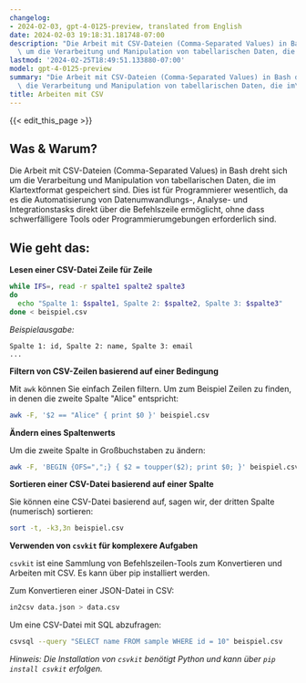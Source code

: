 ```yaml
---
changelog:
- 2024-02-03, gpt-4-0125-preview, translated from English
date: 2024-02-03 19:18:31.181748-07:00
description: "Die Arbeit mit CSV-Dateien (Comma-Separated Values) in Bash dreht sich\
  \ um die Verarbeitung und Manipulation von tabellarischen Daten, die im\u2026"
lastmod: '2024-02-25T18:49:51.133880-07:00'
model: gpt-4-0125-preview
summary: "Die Arbeit mit CSV-Dateien (Comma-Separated Values) in Bash dreht sich um\
  \ die Verarbeitung und Manipulation von tabellarischen Daten, die im\u2026"
title: Arbeiten mit CSV
---
```


{{< edit_this_page >}}

## Was & Warum?
Die Arbeit mit CSV-Dateien (Comma-Separated Values) in Bash dreht sich um die Verarbeitung und Manipulation von tabellarischen Daten, die im Klartextformat gespeichert sind. Dies ist für Programmierer wesentlich, da es die Automatisierung von Datenumwandlungs-, Analyse- und Integrationstasks direkt über die Befehlszeile ermöglicht, ohne dass schwerfälligere Tools oder Programmierumgebungen erforderlich sind.

## Wie geht das:

**Lesen einer CSV-Datei Zeile für Zeile**

```bash
while IFS=, read -r spalte1 spalte2 spalte3
do
  echo "Spalte 1: $spalte1, Spalte 2: $spalte2, Spalte 3: $spalte3"
done < beispiel.csv
```

*Beispielausgabe:*

```
Spalte 1: id, Spalte 2: name, Spalte 3: email
...
```

**Filtern von CSV-Zeilen basierend auf einer Bedingung**

Mit `awk` können Sie einfach Zeilen filtern. Um zum Beispiel Zeilen zu finden, in denen die zweite Spalte "Alice" entspricht:

```bash
awk -F, '$2 == "Alice" { print $0 }' beispiel.csv
```

**Ändern eines Spaltenwerts**

Um die zweite Spalte in Großbuchstaben zu ändern:

```bash
awk -F, 'BEGIN {OFS=",";} { $2 = toupper($2); print $0; }' beispiel.csv
```

**Sortieren einer CSV-Datei basierend auf einer Spalte**

Sie können eine CSV-Datei basierend auf, sagen wir, der dritten Spalte (numerisch) sortieren:

```bash
sort -t, -k3,3n beispiel.csv
```

**Verwenden von `csvkit` für komplexere Aufgaben**

`csvkit` ist eine Sammlung von Befehlszeilen-Tools zum Konvertieren und Arbeiten mit CSV. Es kann über pip installiert werden.

Zum Konvertieren einer JSON-Datei in CSV:

```bash
in2csv data.json > data.csv
```

Um eine CSV-Datei mit SQL abzufragen:

```bash
csvsql --query "SELECT name FROM sample WHERE id = 10" beispiel.csv
```

*Hinweis: Die Installation von `csvkit` benötigt Python und kann über `pip install csvkit` erfolgen.*
